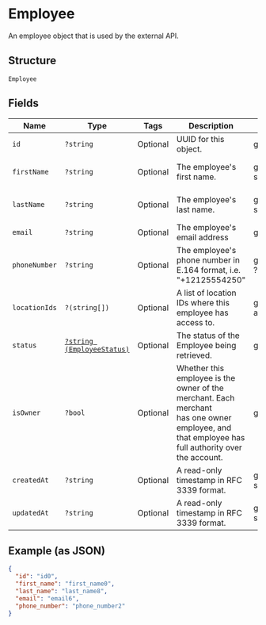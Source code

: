 
# Employee

An employee object that is used by the external API.

## Structure

`Employee`

## Fields

| Name | Type | Tags | Description | Getter | Setter |
|  --- | --- | --- | --- | --- | --- |
| `id` | `?string` | Optional | UUID for this object. | getId(): ?string | setId(?string id): void |
| `firstName` | `?string` | Optional | The employee's first name. | getFirstName(): ?string | setFirstName(?string firstName): void |
| `lastName` | `?string` | Optional | The employee's last name. | getLastName(): ?string | setLastName(?string lastName): void |
| `email` | `?string` | Optional | The employee's email address | getEmail(): ?string | setEmail(?string email): void |
| `phoneNumber` | `?string` | Optional | The employee's phone number in E.164 format, i.e. "+12125554250" | getPhoneNumber(): ?string | setPhoneNumber(?string phoneNumber): void |
| `locationIds` | `?(string[])` | Optional | A list of location IDs where this employee has access to. | getLocationIds(): ?array | setLocationIds(?array locationIds): void |
| `status` | [`?string (EmployeeStatus)`](/doc/models/employee-status.md) | Optional | The status of the Employee being retrieved. | getStatus(): ?string | setStatus(?string status): void |
| `isOwner` | `?bool` | Optional | Whether this employee is the owner of the merchant. Each merchant<br>has one owner employee, and that employee has full authority over<br>the account. | getIsOwner(): ?bool | setIsOwner(?bool isOwner): void |
| `createdAt` | `?string` | Optional | A read-only timestamp in RFC 3339 format. | getCreatedAt(): ?string | setCreatedAt(?string createdAt): void |
| `updatedAt` | `?string` | Optional | A read-only timestamp in RFC 3339 format. | getUpdatedAt(): ?string | setUpdatedAt(?string updatedAt): void |

## Example (as JSON)

```json
{
  "id": "id0",
  "first_name": "first_name0",
  "last_name": "last_name8",
  "email": "email6",
  "phone_number": "phone_number2"
}
```

